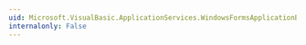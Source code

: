 ```yaml
---
uid: Microsoft.VisualBasic.ApplicationServices.WindowsFormsApplicationBase.ShutdownStyle
internalonly: False
---
```

